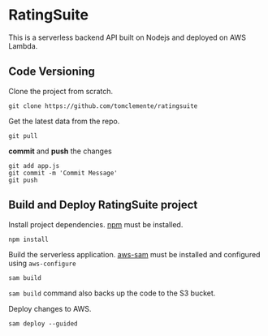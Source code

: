 # RatingSuite

This is a serverless backend API built on Nodejs and deployed on AWS Lambda.

## Code Versioning

Clone the project from scratch.
```
git clone https://github.com/tomclemente/ratingsuite
```

Get the latest data from the repo.
```
git pull
```

**commit** and **push** the changes
```
git add app.js
git commit -m 'Commit Message'
git push
````

## Build and Deploy RatingSuite project

Install project dependencies. [npm](https://www.npmjs.com/get-npm) must be installed.

```
npm install
```

Build the serverless application. [aws-sam](https://docs.aws.amazon.com/serverless-application-model/latest/developerguide/serverless-sam-cli-install.html) must be installed and configured using `aws-configure`
```
sam build
```

`sam build` command also backs up the code to the S3 bucket.

Deploy changes to AWS. 
```
sam deploy --guided
```

